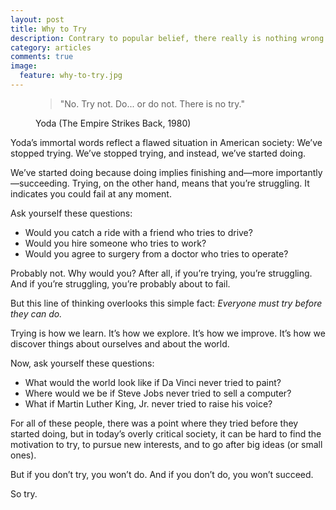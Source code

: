 ```yaml
---
layout: post
title: Why to Try
description: Contrary to popular belief, there really is nothing wrong with trying.
category: articles
comments: true
image:
  feature: why-to-try.jpg
---
```

<figure class='quote'>
<blockquote><p>"No. Try not. Do... or do not. There is no try."</p></blockquote>
	<figcaption class='attribution'>
		<span>Yoda (The Empire Strikes Back, 1980)</span>
	</figcaption>
</figure>

Yoda’s immortal words reflect a flawed situation in American society: We’ve stopped trying. We’ve stopped trying, and instead, we’ve started doing.

We’ve started doing because doing implies finishing and—more importantly—succeeding. Trying, on the other hand, means that you’re struggling. It indicates you could fail at any moment.

Ask yourself these questions:

- Would you catch a ride with a friend who tries to drive?
- Would you hire someone who tries to work?
- Would you agree to surgery from a doctor who tries to operate? 

Probably not. Why would you? After all, if you’re trying, you’re struggling. And if you’re struggling, you’re probably about to fail.

But this line of thinking overlooks this simple fact: *Everyone must try before they can do.*

Trying is how we learn. It’s how we explore. It’s how we improve. It’s how we discover things about ourselves and about the world.

Now, ask yourself these questions:

- What would the world look like if Da Vinci never tried to paint? 
- Where would we be if Steve Jobs never tried to sell a computer? 
- What if Martin Luther King, Jr. never tried to raise his voice? 

For all of these people, there was a point where they tried before they started doing, but in today’s overly critical society, it can be hard to find the motivation to try, to pursue new interests, and to go after big ideas (or small ones).

But if you don’t try, you won’t do. And if you don’t do, you won’t succeed.

So try.